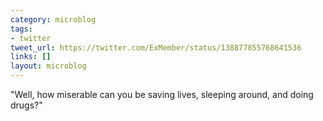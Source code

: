 ```yaml
---
category: microblog
tags:
- twitter
tweet_url: https://twitter.com/ExMember/status/138877855768641536
links: []
layout: microblog
---
```

"Well, how miserable can you be saving lives, sleeping around, and doing drugs?"
